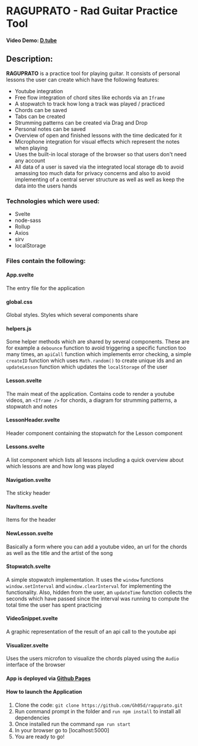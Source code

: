 # RAGUPRATO - Rad Guitar Practice Tool

#### Video Demo: [D.tube](https://d.tube/#!/v/gh05dan0n/QmQuhNVpDk9ArkyKsvA5nne3mq2PJKkaEQ8A6gCXaGSnUc)

## Description:

**RAGUPRATO** is a practice tool for playing guitar. It consists of personal lessons the user can create which have the following features:

- Youtube integration
- Free flow integration of chord sites like echords via an `Iframe`
- A stopwatch to track how long a track was played / practiced
- Chords can be saved
- Tabs can be created
- Strumming patterns can be created via Drag and Drop
- Personal notes can be saved
- Overview of open and finished lessons with the time dedicated for it
- Microphone integration for visual effects which represent the notes when playing
- Uses the built-in local storage of the browser so that users don't need any account
- All data of a user is saved via the integrated local storage db to avoid amassing too much data for privacy concerns and also to avoid implementing of a central server structure as well as well as keep the data into the users hands

### Technologies which were used:

- Svelte
- node-sass
- Rollup
- Axios
- sirv
- localStorage

### Files contain the following:

#### App.svelte

The entry file for the application

#### global.css

Global styles. Styles which several components share

#### helpers.js

Some helper methods which are shared by several components. These are for example a `debounce` function to avoid triggering a specific function too many times, an `apiCall` function which implements error checking, a simple `createID` function which uses `Math.random()` to create unique ids and an `updateLesson` function which updates the `localStorage` of the user

#### Lesson.svelte

The main meat of the application. Contains code to render a youtube videos, an `<Iframe />` for chords, a diagram for strumming patterns, a stopwatch and notes

#### LessonHeader.svelte

Header component containing the stopwatch for the Lesson component

#### Lessons.svelte

A list component which lists all lessons including a quick overview about which lessons are and how long was played

#### Navigation.svelte

The sticky header

#### NavItems.svelte

Items for the header

#### NewLesson.svelte

Basically a form where you can add a youtube video, an url for the chords as well as the title and the artist of the song

#### Stopwatch.svelte

A simple stopwatch implementation. It uses the `window` functions `window.setInterval` and `window.clearInterval` for implementing the functionality. Also, hidden from the user, an `updateTime` function collects the seconds which have passed since the interval was running to compute the total time the user has spent practicing

#### VideoSnippet.svelte

A graphic representation of the result of an api call to the youtube api

#### Visualizer.svelte

Uses the users microfon to visualize the chords played using the `Audio` interface of the browser

#### App is deployed via [Github Pages](https://gh05d.github.io/raguprato/index.html)

#### How to launch the Application

1. Clone the code: `git clone https://github.com/Gh05d/raguprato.git`
2. Run command prompt in the folder and `run npm install` to install all dependencies
3. Once installed run the command `npm run start`
4. In your browser go to [localhost:5000]
5. You are ready to go!
